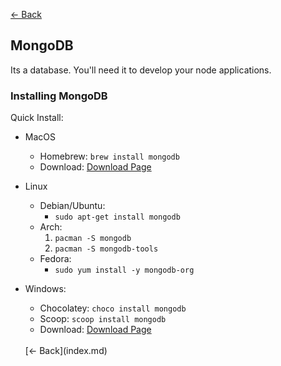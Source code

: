 [<- Back](index.md)

## <a name="mongo"></a>MongoDB

Its a database. You'll need it to develop your node applications.

### Installing MongoDB

Quick Install:
- MacOS
  - Homebrew:
  `brew install mongodb`
  - Download: [Download Page](https://www.mongodb.com/download-center#community)
- Linux
  - Debian/Ubuntu:
    - `sudo apt-get install mongodb`
  - Arch:
    1. `pacman -S mongodb`
    2. `pacman -S mongodb-tools`
  - Fedora:
    - `sudo yum install -y mongodb-org`
- Windows:
  - Chocolatey: `choco install mongodb`
  - Scoop: `scoop install mongodb`
  - Download: [Download Page](https://www.mongodb.com/download-center#community)

  <br>
  [<- Back](index.md)
